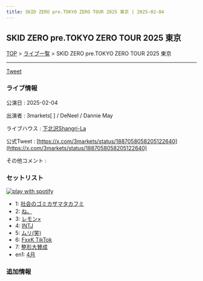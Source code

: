 ```yaml
---
title: SKID ZERO pre.TOKYO ZERO TOUR 2025 東京 | 2025-02-04
---
```

## SKID ZERO pre.TOKYO ZERO TOUR 2025 東京

[TOP](/setlist/) > [ライブ一覧](lives.html) > SKID ZERO pre.TOKYO ZERO TOUR 2025 東京

___

<a href="https://twitter.com/share?ref_src=twsrc%5Etfw" data-text="3markets[ ]セットリスト > SKID ZERO pre.TOKYO ZERO TOUR 2025 東京" class="twitter-share-button" data-via="3markets" data-hashtags="3markets" data-related="3markets" data-show-count="false">Tweet</a>

### ライブ情報

公演日
:    2025-02-04

出演者
:    3markets[ ] / DeNeel / Dannie May

ライブハウス
:    [下北沢Shangri-La](livehouse012.html)

公式Tweet
:    [https://x.com/3markets/status/1887058058205122640](https://x.com/3markets/status/1887058058205122640)

その他コメント
:    

### セットリスト


[![play with spotify](images/spotify-icon.png)](https://open.spotify.com/playlist/0VH7RNa3uP9ZD7v70oFLRL)



*  1: [社会のゴミカザマタカフミ](song002.html)
*  2: [ね。](song076.html)
*  3: [レモン×](song003.html)
*  4: [INTJ](song096.html)
*  5: [ムリ(笑)](song099.html)
*  6: [FxxK TikTok](song082.html)
*  7: [整形大賛成](song005.html)
*  en1: [4月](song029.html)


### 追加情報






<script async src="https://platform.twitter.com/widgets.js" charset="utf-8"></script>